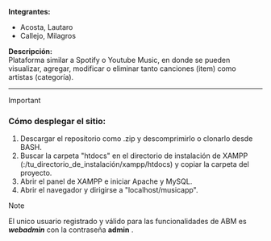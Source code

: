 __Integrantes:__  
- Acosta, Lautaro  
- Callejo, Milagros

__Descripción:__  
Plataforma similar a Spotify o Youtube Music, en donde se pueden visualizar, agregar, modificar o eliminar tanto canciones (item) como artistas (categoría).
  
---  
  
> [!IMPORTANT]
> ### Cómo desplegar el sitio:  
> 1. Descargar el repositorio como .zip y descomprimirlo o clonarlo desde BASH.  
> 2. Buscar la carpeta "htdocs" en el directorio de instalación de XAMPP (:/tu_directorio_de_instalación/xampp/htdocs) y copiar la carpeta del proyecto.  
> 3. Abrir el panel de XAMPP e iniciar Apache y MySQL.  
> 4. Abrir el navegador y dirigirse a "localhost/musicapp".
  
  
>[!NOTE]
>El unico usuario registrado y válido para las funcionalidades de ABM es ___webadmin___ con la contraseña __admin__ .
